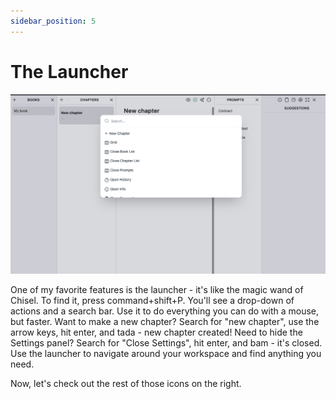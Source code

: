 ```yaml
---
sidebar_position: 5
---
```


# The Launcher

![screenshot of the launcher](/img/ss/launcher.png)

One of my favorite features is the launcher - it's like the magic wand of Chisel. To find it, press command+shift+P. You'll see a drop-down of actions and a search bar. Use it to do everything you can do with a mouse, but faster. Want to make a new chapter? Search for "new chapter", use the arrow keys, hit enter, and tada - new chapter created! Need to hide the Settings panel? Search for "Close Settings", hit enter, and bam - it's closed. Use the launcher to navigate around your workspace and find anything you need.

Now, let's check out the rest of those icons on the right.